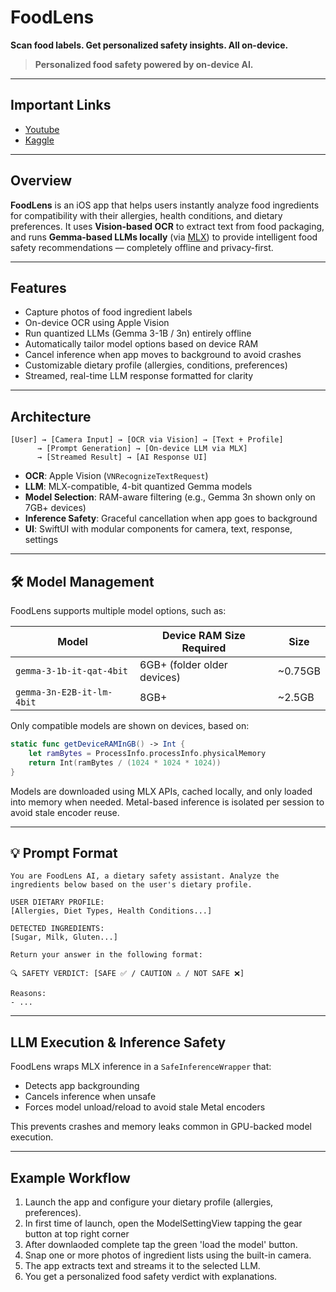 # **FoodLens**

**Scan food labels. Get personalized safety insights. All on-device.**

> **Personalized food safety powered by on-device AI.**
---


## Important Links

- [Youtube](https://youtu.be/z1hHl7igdvk)
- [Kaggle](https://www.kaggle.com/competitions/google-gemma-3n-hackathon/writeups/food-len-ios-app)

---


## Overview

**FoodLens** is an iOS app that helps users instantly analyze food ingredients for compatibility with their allergies, health conditions, and dietary preferences. It uses **Vision-based OCR** to extract text from food packaging, and runs **Gemma-based LLMs locally** (via [MLX](https://github.com/ml-explore/mlx)) to provide intelligent food safety recommendations — completely offline and privacy-first.

---

## Features

* Capture photos of food ingredient labels
* On-device OCR using Apple Vision
* Run quantized LLMs (Gemma 3-1B / 3n) entirely offline
* Automatically tailor model options based on device RAM
* Cancel inference when app moves to background to avoid crashes
* Customizable dietary profile (allergies, conditions, preferences)
* Streamed, real-time LLM response formatted for clarity

---

## Architecture

```
[User] → [Camera Input] → [OCR via Vision] → [Text + Profile] 
      → [Prompt Generation] → [On-device LLM via MLX] 
      → [Streamed Result] → [AI Response UI]
```

* **OCR**: Apple Vision (`VNRecognizeTextRequest`)
* **LLM**: MLX-compatible, 4-bit quantized Gemma models
* **Model Selection**: RAM-aware filtering (e.g., Gemma 3n shown only on 7GB+ devices)
* **Inference Safety**: Graceful cancellation when app goes to background
* **UI**: SwiftUI with modular components for camera, text, response, settings

---

## 🛠️ Model Management

FoodLens supports multiple model options, such as:

| Model                     | Device RAM Size Required | Size     |
| ------------------------- | ------------ | -------- |
| `gemma-3-1b-it-qat-4bit`  | 6GB+ (folder older devices)       | \~0.75GB |
| `gemma-3n-E2B-it-lm-4bit` | 8GB+         | \~2.5GB  |

Only compatible models are shown on devices, based on:

```swift
static func getDeviceRAMInGB() -> Int {
    let ramBytes = ProcessInfo.processInfo.physicalMemory
    return Int(ramBytes / (1024 * 1024 * 1024))
}
```

Models are downloaded using MLX APIs, cached locally, and only loaded into memory when needed. Metal-based inference is isolated per session to avoid stale encoder reuse.

---

## 💡 Prompt Format

```text
You are FoodLens AI, a dietary safety assistant. Analyze the ingredients below based on the user's dietary profile.

USER DIETARY PROFILE:
[Allergies, Diet Types, Health Conditions...]

DETECTED INGREDIENTS:
[Sugar, Milk, Gluten...]

Return your answer in the following format:

🔍 SAFETY VERDICT: [SAFE ✅ / CAUTION ⚠️ / NOT SAFE ❌]

Reasons:
- ...
```

---

## LLM Execution & Inference Safety

FoodLens wraps MLX inference in a `SafeInferenceWrapper` that:

* Detects app backgrounding
* Cancels inference when unsafe
* Forces model unload/reload to avoid stale Metal encoders

This prevents crashes and memory leaks common in GPU-backed model execution.

---

## Example Workflow

1. Launch the app and configure your dietary profile (allergies, preferences).
2. In first time of launch, open the ModelSettingView tapping the gear button at top right corner
3. After downlaoded complete tap the green 'load the model' button.
4. Snap one or more photos of ingredient lists using the built-in camera.
5. The app extracts text and streams it to the selected LLM.
6. You get a personalized food safety verdict with explanations.
